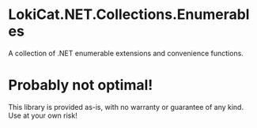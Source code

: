 # LokiCat.NET.Collections.Enumerables
A collection of .NET enumerable extensions and convenience functions.

# Probably not optimal!
This library is provided as-is, with no warranty or guarantee of any kind. Use at your own risk!